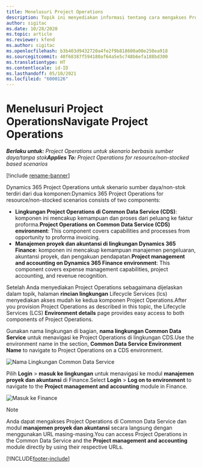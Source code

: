 ```yaml
---
title: Menelusuri Project Operations
description: Topik ini menyediakan informasi tentang cara mengakses Project Operations dari Lifecycle Services.
author: sigitac
ms.date: 10/28/2020
ms.topic: article
ms.reviewer: kfend
ms.author: sigitac
ms.openlocfilehash: b3b403d9432720a4fe2f9b818600a00e250ea918
ms.sourcegitcommit: 40f68387f594180af64a5e5c748b6efa188bd300
ms.translationtype: HT
ms.contentlocale: id-ID
ms.lasthandoff: 05/10/2021
ms.locfileid: "6000126"
---
```

# <a name="navigate-project-operations"></a><span data-ttu-id="4a3be-103">Menelusuri Project Operations</span><span class="sxs-lookup"><span data-stu-id="4a3be-103">Navigate Project Operations</span></span>

<span data-ttu-id="4a3be-104">_**Berlaku untuk:** Project Operations untuk skenario berbasis sumber daya/tanpa stok_</span><span class="sxs-lookup"><span data-stu-id="4a3be-104">_**Applies To:** Project Operations for resource/non-stocked based scenarios_</span></span>

[!include [rename-banner](~/includes/cc-data-platform-banner.md)]

<span data-ttu-id="4a3be-105">Dynamics 365 Project Operations untuk skenario sumber daya/non-stok terdiri dari dua komponen:</span><span class="sxs-lookup"><span data-stu-id="4a3be-105">Dynamics 365 Project Operations for resource/non-stocked scenarios consists of two components:</span></span> 

 - <span data-ttu-id="4a3be-106">**Lingkungan Project Operations di Common Data Service (CDS)**: komponen ini mencakup kemampuan dan proses dari peluang ke faktur proforma.</span><span class="sxs-lookup"><span data-stu-id="4a3be-106">**Project Operations on Common Data Service (CDS) environment**: This component covers capabilities and processes from opportunity to proforma invoicing.</span></span> 
 - <span data-ttu-id="4a3be-107">**Manajemen proyek dan akuntansi di lingkungan Dynamics 365 Finance**: komponen ini mencakup kemampuan manajemen pengeluaran, akuntansi proyek, dan pengakuan pendapatan.</span><span class="sxs-lookup"><span data-stu-id="4a3be-107">**Project management and accounting on Dynamics 365 Finance environment**: This component covers expense management capabilities, project accounting, and revenue recognition.</span></span> 

<span data-ttu-id="4a3be-108">Setelah Anda menyediakan Project Operations sebagaimana dijelaskan dalam topik, halaman **rincian lingkungan** Lifecycle Services (lcs) menyediakan akses mudah ke kedua komponen Project Operations.</span><span class="sxs-lookup"><span data-stu-id="4a3be-108">After you provision Project Operations as described in this topic, the Lifecycle Services (LCS) **Environment details** page provides easy access to both components of Project Operations.</span></span>  

<span data-ttu-id="4a3be-109">Gunakan nama lingkungan di bagian, **nama lingkungan Common Data Service** untuk menavigasi ke Project Operations di lingkungan CDS.</span><span class="sxs-lookup"><span data-stu-id="4a3be-109">Use the environment name in the section, **Common Data Service Environment Name** to navigate to Project Operations on a CDS environment.</span></span> 

  ![Nama Lingkungan Common Data Service](./media/environment-name.PNG)

<span data-ttu-id="4a3be-111">Pilih **Login** > **masuk ke lingkungan** untuk menavigasi ke modul **manajemen proyek dan akuntansi** di Finance.</span><span class="sxs-lookup"><span data-stu-id="4a3be-111">Select **Login** > **Log on to environment** to navigate to the **Project management and accounting** module in Finance.</span></span>  

   ![Masuk ke Finance](./media/environment-login.PNG)

> [!NOTE]
> <span data-ttu-id="4a3be-113">Anda dapat mengakses Project Operations di Common Data Service dan modul **manajemen proyek dan akuntansi** secara langsung dengan menggunakan URL masing-masing.</span><span class="sxs-lookup"><span data-stu-id="4a3be-113">You can access Project Operations in the Common Data Service and the **Project management and accounting** module directly by using their respective URLs.</span></span> 


[!INCLUDE[footer-include](../includes/footer-banner.md)]